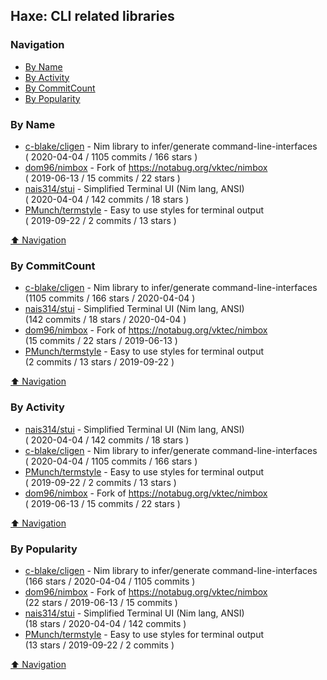 ## Haxe: CLI related libraries


### Navigation

- [By Name](#by-name)
- [By Activity](#by-activity)
- [By CommitCount](#by-commitcount)
- [By Popularity](#by-popularity)

### By Name
<!-- PROJECTS_LIST -->
- [c-blake/cligen](https://github.com/c-blake/cligen) - Nim library to infer/generate command-line-interfaces <br/> ( 2020-04-04 / 1105 commits / 166 stars )
- [dom96/nimbox](https://github.com/dom96/nimbox) - Fork of https://notabug.org/vktec/nimbox <br/> ( 2019-06-13 / 15 commits / 22 stars )
- [nais314/stui](https://github.com/nais314/stui) - Simplified Terminal UI (Nim lang, ANSI) <br/> ( 2020-04-04 / 142 commits / 18 stars )
- [PMunch/termstyle](https://github.com/PMunch/termstyle) - Easy to use styles for terminal output <br/> ( 2019-09-22 / 2 commits / 13 stars )
<!-- /PROJECTS_LIST -->

[⬆ Navigation](#navigation)

### By CommitCount
<!-- COMMITCOUNT_LIST -->
- [c-blake/cligen](https://github.com/c-blake/cligen) - Nim library to infer/generate command-line-interfaces <br/> (1105 commits / 166 stars / 2020-04-04 )
- [nais314/stui](https://github.com/nais314/stui) - Simplified Terminal UI (Nim lang, ANSI) <br/> (142 commits / 18 stars / 2020-04-04 )
- [dom96/nimbox](https://github.com/dom96/nimbox) - Fork of https://notabug.org/vktec/nimbox <br/> (15 commits / 22 stars / 2019-06-13 )
- [PMunch/termstyle](https://github.com/PMunch/termstyle) - Easy to use styles for terminal output <br/> (2 commits / 13 stars / 2019-09-22 )
<!-- /COMMITCOUNT_LIST -->
[⬆ Navigation](#navigation)

### By Activity
<!-- ACTIVITY_LIST -->
- [nais314/stui](https://github.com/nais314/stui) - Simplified Terminal UI (Nim lang, ANSI) <br/> ( 2020-04-04 / 142 commits / 18 stars )
- [c-blake/cligen](https://github.com/c-blake/cligen) - Nim library to infer/generate command-line-interfaces <br/> ( 2020-04-04 / 1105 commits / 166 stars )
- [PMunch/termstyle](https://github.com/PMunch/termstyle) - Easy to use styles for terminal output <br/> ( 2019-09-22 / 2 commits / 13 stars )
- [dom96/nimbox](https://github.com/dom96/nimbox) - Fork of https://notabug.org/vktec/nimbox <br/> ( 2019-06-13 / 15 commits / 22 stars )
<!-- /ACTIVITY_LIST -->

[⬆ Navigation](#navigation)

### By Popularity
<!-- POPULARITY_LIST -->
- [c-blake/cligen](https://github.com/c-blake/cligen) - Nim library to infer/generate command-line-interfaces <br/> (166 stars / 2020-04-04 / 1105 commits )
- [dom96/nimbox](https://github.com/dom96/nimbox) - Fork of https://notabug.org/vktec/nimbox <br/> (22 stars / 2019-06-13 / 15 commits )
- [nais314/stui](https://github.com/nais314/stui) - Simplified Terminal UI (Nim lang, ANSI) <br/> (18 stars / 2020-04-04 / 142 commits )
- [PMunch/termstyle](https://github.com/PMunch/termstyle) - Easy to use styles for terminal output <br/> (13 stars / 2019-09-22 / 2 commits )
<!-- /POPULARITY_LIST -->

[⬆ Navigation](#navigation)
